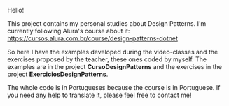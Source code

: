 Hello!

This project contains my personal studies about Design Patterns. 
I'm currently following Alura's course about it: https://cursos.alura.com.br/course/design-patterns-dotnet

So here I have the examples developed during the video-classes and the exercises proposed by the teacher, these ones coded by myself.
The examples are in the project <strong>CursoDesignPatterns</strong> and the exercises in the project <strong>ExerciciosDesignPatterns</strong>.

The whole code is in Portugueses because the course is in Portuguese. If you need any help to translate it, please feel free to contact me!
